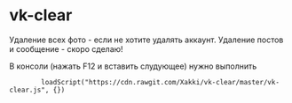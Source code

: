 # vk-clear
Удаление всех фото - если не хотите удалять аккаунт. 
Удаление постов и сообщение - скоро сделаю!

В консоли (нажать F12 и вставить слудующее)  нужно выполнить

```
        loadScript("https://cdn.rawgit.com/Xakki/vk-clear/master/vk-clear.js", {})
```
